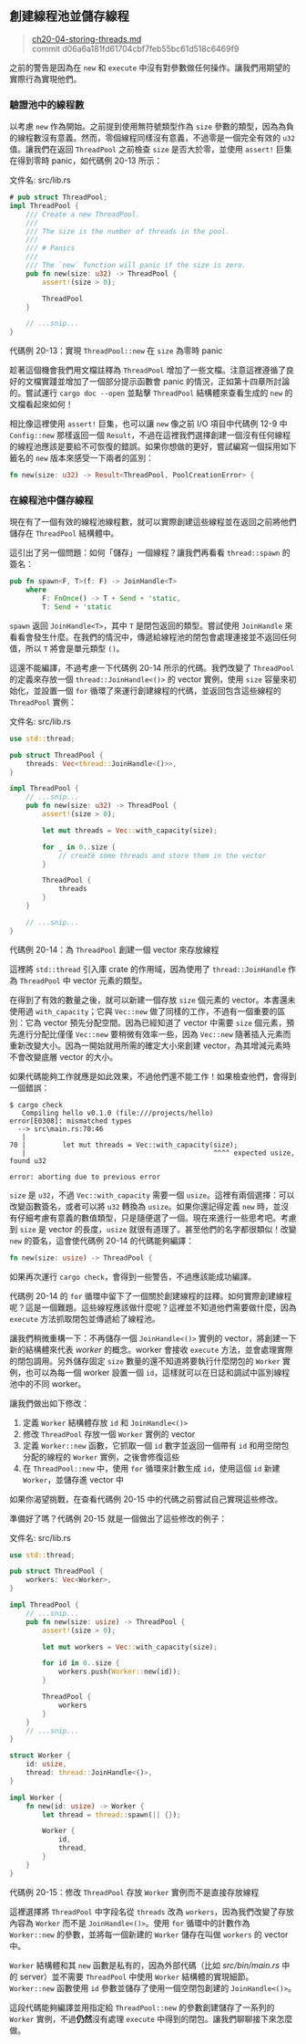 ## 創建線程池並儲存線程

> [ch20-04-storing-threads.md](https://github.com/rust-lang/book/blob/master/second-edition/src/ch20-04-storing-threads.md)
> <br>
> commit d06a6a181fd61704cbf7feb55bc61d518c6469f9

之前的警告是因為在 `new` 和 `execute` 中沒有對參數做任何操作。讓我們用期望的實際行為實現他們。

### 驗證池中的線程數

以考慮 `new` 作為開始。之前提到使用無符號類型作為 `size` 參數的類型，因為為負的線程數沒有意義。然而，零個線程同樣沒有意義，不過零是一個完全有效的 `u32` 值。讓我們在返回 `ThreadPool` 之前檢查 `size`  是否大於零，並使用 `assert!` 巨集在得到零時 panic，如代碼例 20-13 所示：

<span class="filename">文件名: src/lib.rs</span>

```rust
# pub struct ThreadPool;
impl ThreadPool {
    /// Create a new ThreadPool.
    ///
    /// The size is the number of threads in the pool.
    ///
    /// # Panics
    ///
    /// The `new` function will panic if the size is zero.
    pub fn new(size: u32) -> ThreadPool {
        assert!(size > 0);

        ThreadPool
    }

    // ...snip...
}
```

<span class="caption">代碼例 20-13：實現 `ThreadPool::new` 在 `size` 為零時 panic</span>

趁著這個機會我們用文檔註釋為 `ThreadPool` 增加了一些文檔。注意這裡遵循了良好的文檔實踐並增加了一個部分提示函數會 panic 的情況，正如第十四章所討論的。嘗試運行 `cargo doc --open` 並點擊 `ThreadPool` 結構體來查看生成的 `new` 的文檔看起來如何！

相比像這裡使用 `assert!` 巨集，也可以讓 `new` 像之前 I/O 項目中代碼例 12-9 中 `Config::new` 那樣返回一個 `Result`，不過在這裡我們選擇創建一個沒有任何線程的線程池應該是要給不可恢復的錯誤。如果你想做的更好，嘗試編寫一個採用如下籤名的 `new` 版本來感受一下兩者的區別：

```rust
fn new(size: u32) -> Result<ThreadPool, PoolCreationError> {
```

### 在線程池中儲存線程

現在有了一個有效的線程池線程數，就可以實際創建這些線程並在返回之前將他們儲存在 `ThreadPool` 結構體中。

這引出了另一個問題：如何「儲存」一個線程？讓我們再看看 `thread::spawn` 的簽名：

```rust
pub fn spawn<F, T>(f: F) -> JoinHandle<T>
    where
        F: FnOnce() -> T + Send + 'static,
        T: Send + 'static
```

`spawn` 返回 `JoinHandle<T>`，其中 `T` 是閉包返回的類型。嘗試使用 `JoinHandle` 來看看會發生什麼。在我們的情況中，傳遞給線程池的閉包會處理連接並不返回任何值，所以 `T` 將會是單元類型 `()`。

這還不能編譯，不過考慮一下代碼例 20-14 所示的代碼。我們改變了 `ThreadPool` 的定義來存放一個 `thread::JoinHandle<()>` 的 vector 實例，使用 `size` 容量來初始化，並設置一個 `for` 循環了來運行創建線程的代碼，並返回包含這些線程的 `ThreadPool` 實例：


<span class="filename">文件名: src/lib.rs</span>

```rust
use std::thread;

pub struct ThreadPool {
    threads: Vec<thread::JoinHandle<()>>,
}

impl ThreadPool {
    // ...snip...
    pub fn new(size: u32) -> ThreadPool {
        assert!(size > 0);

        let mut threads = Vec::with_capacity(size);

        for _ in 0..size {
            // create some threads and store them in the vector
        }

        ThreadPool {
            threads
        }
    }

    // ...snip...
}
```

<span class="caption">代碼例 20-14：為 `ThreadPool` 創建一個 vector 來存放線程</span>

這裡將 `std::thread` 引入庫 crate 的作用域，因為使用了 `thread::JoinHandle` 作為 `ThreadPool` 中 vector 元素的類型。

在得到了有效的數量之後，就可以新建一個存放 `size` 個元素的 vector。本書還未使用過 `with_capacity`；它與 `Vec::new` 做了同樣的工作，不過有一個重要的區別：它為 vector 預先分配空間。因為已經知道了 vector 中需要 `size` 個元素，預先進行分配比僅僅 `Vec::new` 要稍微有效率一些，因為 `Vec::new` 隨著插入元素而重新改變大小。因為一開始就用所需的確定大小來創建 vector，為其增減元素時不會改變底層 vector 的大小。

如果代碼能夠工作就應是如此效果，不過他們還不能工作！如果檢查他們，會得到一個錯誤：

```
$ cargo check
   Compiling hello v0.1.0 (file:///projects/hello)
error[E0308]: mismatched types
  --> src\main.rs:70:46
   |
70 |         let mut threads = Vec::with_capacity(size);
   |                                              ^^^^ expected usize, found u32

error: aborting due to previous error
```

`size` 是 `u32`，不過 `Vec::with_capacity` 需要一個 `usize`。這裡有兩個選擇：可以改變函數簽名，或者可以將 `u32` 轉換為 `usize`。如果你還記得定義 `new` 時，並沒有仔細考慮有意義的數值類型，只是隨便選了一個。現在來進行一些思考吧。考慮到 `size` 是 vector 的長度，`usize` 就很有道理了。甚至他們的名字都很類似！改變 `new` 的簽名，這會使代碼例 20-14 的代碼能夠編譯：

```rust
fn new(size: usize) -> ThreadPool {
```

如果再次運行 `cargo check`，會得到一些警告，不過應該能成功編譯。

代碼例 20-14 的 `for` 循環中留下了一個關於創建線程的註釋。如何實際創建線程呢？這是一個難題。這些線程應該做什麼呢？這裡並不知道他們需要做什麼，因為 `execute` 方法抓取閉包並傳遞給了線程池。

讓我們稍微重構一下：不再儲存一個 `JoinHandle<()>` 實例的 vector，將創建一下新的結構體來代表 *worker* 的概念。worker 會接收 `execute` 方法，並會處理實際的閉包調用。另外儲存固定 `size` 數量的還不知道將要執行什麼閉包的 `Worker` 實例，也可以為每一個 worker 設置一個 `id`，這樣就可以在日誌和調試中區別線程池中的不同 worker。

讓我們做出如下修改：

1. 定義 `Worker` 結構體存放 `id` 和 `JoinHandle<()>`
2. 修改 `ThreadPool` 存放一個 `Worker` 實例的 vector
3. 定義 `Worker::new` 函數，它抓取一個 `id` 數字並返回一個帶有 `id` 和用空閉包分配的線程的 `Worker` 實例，之後會修復這些
4. 在 `ThreadPool::new` 中，使用 `for` 循環來計數生成 `id`，使用這個 `id` 新建 `Worker`，並儲存進 vector 中

如果你渴望挑戰，在查看代碼例 20-15 中的代碼之前嘗試自己實現這些修改。

準備好了嗎？代碼例 20-15 就是一個做出了這些修改的例子：

<span class="filename">文件名: src/lib.rs</span>

```rust
use std::thread;

pub struct ThreadPool {
    workers: Vec<Worker>,
}

impl ThreadPool {
    // ...snip...
    pub fn new(size: usize) -> ThreadPool {
        assert!(size > 0);

        let mut workers = Vec::with_capacity(size);

        for id in 0..size {
            workers.push(Worker::new(id));
        }

        ThreadPool {
            workers
        }
    }
    // ...snip...
}

struct Worker {
    id: usize,
    thread: thread::JoinHandle<()>,
}

impl Worker {
    fn new(id: usize) -> Worker {
        let thread = thread::spawn(|| {});

        Worker {
            id,
            thread,
        }
    }
}
```

<span class="caption">代碼例 20-15：修改 `ThreadPool` 存放 `Worker` 實例而不是直接存放線程</span>

這裡選擇將 `ThreadPool` 中字段名從 `threads` 改為 `workers`，因為我們改變了存放內容為 `Worker` 而不是 `JoinHandle<()>`。使用 `for` 循環中的計數作為 `Worker::new` 的參數，並將每一個新建的 `Worker` 儲存在叫做 `workers` 的 vector 中。

`Worker` 結構體和其 `new` 函數是私有的，因為外部代碼（比如 *src/bin/main.rs* 中的 server）並不需要 `ThreadPool` 中使用 `Worker` 結構體的實現細節。`Worker::new` 函數使用 `id` 參數並儲存了使用一個空閉包創建的 `JoinHandle<()>`。

這段代碼能夠編譯並用指定給 `ThreadPool::new` 的參數創建儲存了一系列的 `Worker` 實例，不過**仍然**沒有處理 `execute` 中得到的閉包。讓我們聊聊接下來怎麼做。